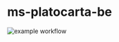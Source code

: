 # ms-platocarta-be 

![example workflow](https://github.com/JefersonMauricio/ms-platocarta-be/actions/workflows/build.yml/badge.svg)
